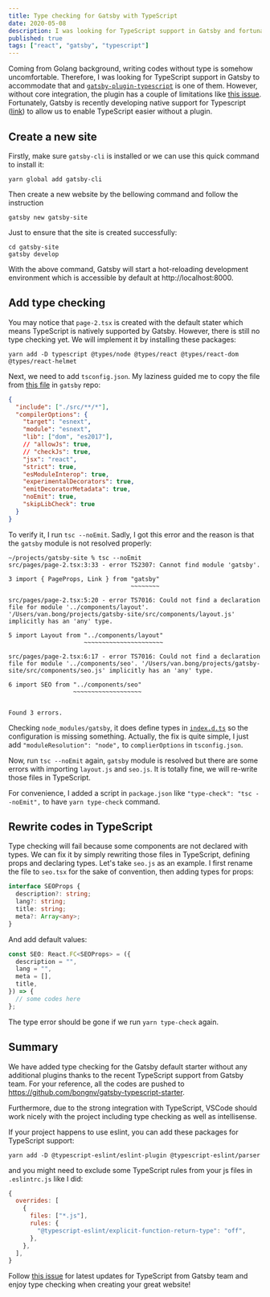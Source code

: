 ```yaml
---
title: Type checking for Gatsby with TypeScript
date: 2020-05-08
description: I was looking for TypeScript support in Gatsby and fortunately there is native one which is ongoingly built by the Gatsby team. I then find it simple and would like to share it here for those who are looking for it.
published: true
tags: ["react", "gatsby", "typescript"]
---
```


Coming from Golang background, writing codes without type is somehow uncomfortable. Therefore, I was looking for TypeScript support in Gatsby to accommodate that and [`gatsby-plugin-typescript`](https://www.gatsbyjs.org/packages/gatsby-plugin-typescript/) is one of them. However, without core integration, the plugin has a couple of limitations like [this issue](https://www.gatsbyjs.org/packages/gatsby-plugin-typescript/#caveats). Fortunately, Gatsby is recently developing native support for Typescript ([link](https://www.gatsbyjs.org/blog/2020-01-23-why-typescript-chose-gatsby/)) to allow us to enable TypeScript easier without a plugin.

## Create a new site

Firstly, make sure `gatsby-cli` is installed or we can use this quick command to install it:

```shell
yarn global add gatsby-cli
```

Then create a new website by the bellowing command and follow the instruction

```shell
gatsby new gatsby-site
```

Just to ensure that the site is created successfully:

```shell
cd gatsby-site
gatsby develop
```

With the above command, Gatsby will start a hot-reloading development environment which is accessible by default at http://localhost:8000.

## Add type checking

You may notice that `page-2.tsx` is created with the default stater which means TypeScript is natively supported by Gatsby. However, there is still no type checking yet. We will implement it by installing these packages:

```shell
yarn add -D typescript @types/node @types/react @types/react-dom @types/react-helmet
```

Next, we need to add `tsconfig.json`. My laziness guided me to copy the file from [this file](https://github.com/gatsbyjs/gatsby/blob/master/examples/using-typescript/tsconfig.json) in `gatsby` repo:

```json
{
  "include": ["./src/**/*"],
  "compilerOptions": {
    "target": "esnext",
    "module": "esnext",
    "lib": ["dom", "es2017"],
    // "allowJs": true,
    // "checkJs": true,
    "jsx": "react",
    "strict": true,
    "esModuleInterop": true,
    "experimentalDecorators": true,
    "emitDecoratorMetadata": true,
    "noEmit": true,
    "skipLibCheck": true
  }
}
```

To verify it, I run `tsc --noEmit`. Sadly, I got this error and the reason is that the `gatsby` module is not resolved properly:

```shell
~/projects/gatsby-site % tsc --noEmit
src/pages/page-2.tsx:3:33 - error TS2307: Cannot find module 'gatsby'.

3 import { PageProps, Link } from "gatsby"
                                  ~~~~~~~~

src/pages/page-2.tsx:5:20 - error TS7016: Could not find a declaration file for module '../components/layout'. '/Users/van.bong/projects/gatsby-site/src/components/layout.js' implicitly has an 'any' type.

5 import Layout from "../components/layout"
                     ~~~~~~~~~~~~~~~~~~~~~~

src/pages/page-2.tsx:6:17 - error TS7016: Could not find a declaration file for module '../components/seo'. '/Users/van.bong/projects/gatsby-site/src/components/seo.js' implicitly has an 'any' type.

6 import SEO from "../components/seo"
                  ~~~~~~~~~~~~~~~~~~~


Found 3 errors.
```

Checking `node_modules/gatsby`, it does define types in [`index.d.ts`](https://github.com/gatsbyjs/gatsby/blob/master/packages/gatsby/index.d.ts) so the configuration is missing something. Actually, the fix is quite simple, I just add `"moduleResolution": "node",` to `complierOptions` in `tsconfig.json`.

Now, run `tsc --noEmit` again, `gatsby` module is resolved but there are some errors with importing `layout.js` and `seo.js`. It is totally fine, we will re-write those files in TypeScript.

For convenience, I added a script in `package.json` like `"type-check": "tsc --noEmit",` to have `yarn type-check` command.

## Rewrite codes in TypeScript

Type checking will fail because some components are not declared with types. We can fix it by simply rewriting those files in TypeScript, defining props and declaring types. Let's take `seo.js` as an example. I first rename the file to `seo.tsx` for the sake of convention, then adding types for props:

```ts
interface SEOProps {
  description?: string;
  lang?: string;
  title: string;
  meta?: Array<any>;
}
```

And add default values:

```ts
const SEO: React.FC<SEOProps> = ({
  description = "",
  lang = "",
  meta = [],
  title,
}) => {
  // some codes here
};
```

The type error should be gone if we run `yarn type-check` again.

## Summary

We have added type checking for the Gatsby default starter without any additional plugins thanks to the recent TypeScript support from Gatsby team. For your reference, all the codes are pushed to https://github.com/bongnv/gatsby-typescript-starter.

Furthermore, due to the strong integration with TypeScript, VSCode should work nicely with the project including type checking as well as intellisense.

If your project happens to use eslint, you can add these packages for TypeScript support:

```shell
yarn add -D @typescript-eslint/eslint-plugin @typescript-eslint/parser
```

and you might need to exclude some TypeScript rules from your js files in `.eslintrc.js` like I did:

```js
{
  overrides: [
    {
      files: ["*.js"],
      rules: {
        "@typescript-eslint/explicit-function-return-type": "off",
      },
    },
  ],
}
```

Follow [this issue](https://github.com/gatsbyjs/gatsby/issues/18983) for latest updates for TypeScript from Gatsby team and enjoy type checking when creating your great website!
